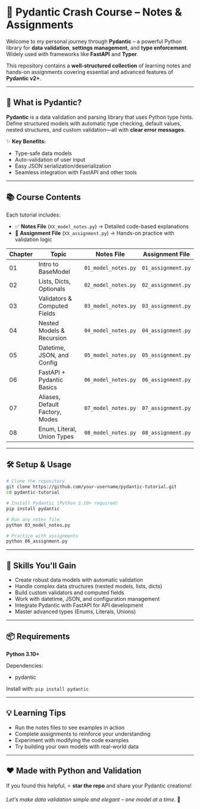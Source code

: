 # 🚀 Pydantic Crash Course – Notes & Assignments

Welcome to my personal journey through **Pydantic** – a powerful Python library for **data validation**, **settings management**, and **type enforcement**. Widely used with frameworks like **FastAPI** and **Typer**.

This repository contains a **well-structured collection** of learning notes and hands-on assignments covering essential and advanced features of **Pydantic v2+**.

---

## 📘 What is Pydantic?

**Pydantic** is a data validation and parsing library that uses Python type hints. Define structured models with automatic type checking, default values, nested structures, and custom validation—all with **clear error messages**.

✨ **Key Benefits:**
- Type-safe data models
- Auto-validation of user input
- Easy JSON serialization/deserialization
- Seamless integration with FastAPI and other tools

---

## 📚 Course Contents

Each tutorial includes:
- ✅ **Notes File** (`XX_model_notes.py`) → Detailed code-based explanations
- 🧪 **Assignment File** (`XX_assignment.py`) → Hands-on practice with validation logic

| Chapter | Topic | Notes File | Assignment File |
|---------|-------|------------|-----------------|
| 01 | Intro to BaseModel | `01_model_notes.py` | `01_assignment.py` |
| 02 | Lists, Dicts, Optionals | `02_model_notes.py` | `02_assignment.py` |
| 03 | Validators & Computed Fields | `03_model_notes.py` | `03_assignment.py` |
| 04 | Nested Models & Recursion | `04_model_notes.py` | `04_assignment.py` |
| 05 | Datetime, JSON, and Config | `05_model_notes.py` | `05_assignment.py` |
| 06 | FastAPI + Pydantic Basics | `06_model_notes.py` | `06_assignment.py` |
| 07 | Aliases, Default Factory, Modes | `07_model_notes.py` | `07_assignment.py` |
| 08 | Enum, Literal, Union Types | `08_model_notes.py` | `08_assignment.py` |

---

## 🛠️ Setup & Usage

```bash
# Clone the repository
git clone https://github.com/your-username/pydantic-tutorial.git
cd pydantic-tutorial

# Install Pydantic (Python 3.10+ required)
pip install pydantic

# Run any notes file
python 03_model_notes.py

# Practice with assignments
python 06_assignment.py
```

---

## 🧠 Skills You'll Gain

- Create robust data models with automatic validation
- Handle complex data structures (nested models, lists, dicts)
- Build custom validators and computed fields
- Work with datetime, JSON, and configuration management
- Integrate Pydantic with FastAPI for API development
- Master advanced types (Enums, Literals, Unions)

---

## 📦 Requirements

**Python 3.10+**

Dependencies:
- pydantic

Install with: `pip install pydantic`

---

## 💡 Learning Tips

- Run the notes files to see examples in action
- Complete assignments to reinforce your understanding
- Experiment with modifying the code examples
- Try building your own models with real-world data

---

## ❤️ Made with Python and Validation

If you found this helpful, ⭐ **star the repo** and share your Pydantic creations!

*Let's make data validation simple and elegant – one model at a time.* 🐍
